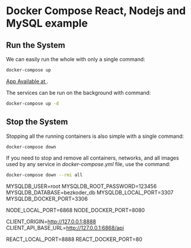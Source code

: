 # Docker Compose React, Nodejs and MySQL example

## Run the System
We can easily run the whole with only a single command:
```bash
docker-compose up
```


 [App Available at ](http://127.0.0.1:8888/).

The services can be run on the background with command:
```bash
docker-compose up -d
```

## Stop the System
Stopping all the running containers is also simple with a single command:
```bash
docker-compose down
```

If you need to stop and remove all containers, networks, and all images used by any service in <em>docker-compose.yml</em> file, use the command:
```bash
docker-compose down --rmi all
```



MYSQLDB_USER=root
MYSQLDB_ROOT_PASSWORD=123456
MYSQLDB_DATABASE=bezkoder_db
MYSQLDB_LOCAL_PORT=3307
MYSQLDB_DOCKER_PORT=3306

NODE_LOCAL_PORT=6868
NODE_DOCKER_PORT=8080

CLIENT_ORIGIN=http://127.0.0.1:8888
CLIENT_API_BASE_URL=http://127.0.0.1:6868/api

REACT_LOCAL_PORT=8888
REACT_DOCKER_PORT=80